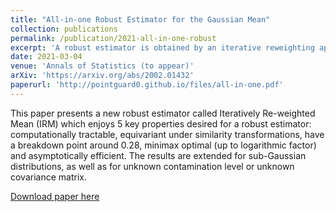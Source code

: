 ```yaml
---
title: "All-in-one Robust Estimator for the Gaussian Mean"
collection: publications
permalink: /publication/2021-all-in-one-robust
excerpt: 'A robust estimator is obtained by an iterative reweighting approach assigning weights by solving a convex optimization problem (SDP). The estimator enjoys 5 key properties desired for a robust estimator.'
date: 2021-03-04
venue: 'Annals of Statistics (to appear)'
arXiv: 'https://arxiv.org/abs/2002.01432'
paperurl: 'http://pointguard0.github.io/files/all-in-one.pdf'
---
```


This paper presents a new robust estimator called Iteratively Re-weighted Mean (IRM) which enjoys 5 key properties desired for a robust estimator: computationally tractable, equivariant under similarity transformations, have a breakdown point around $0.28$, minimax optimal (up to logarithmic factor) and asymptotically efficient. 
The results are extended for sub-Gaussian distributions, as well as for unknown contamination level or unknown covariance matrix. 

[Download paper here](http://pointguard0.github.io/files/all-in-one.pdf)
